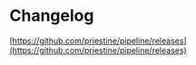 # Changelog

[https://github.com/priestine/pipeline/releases](https://github.com/priestine/pipeline/releases)
